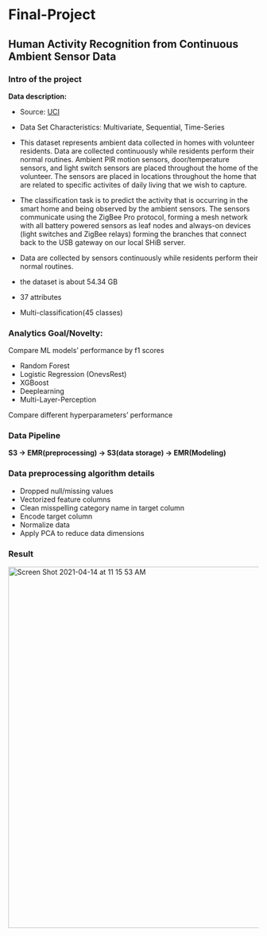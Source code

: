 # Final-Project
## Human Activity Recognition from Continuous Ambient Sensor Data

### Intro of the project

__Data description:__
- Source: [UCI](https://archive.ics.uci.edu/ml/datasets/Human+Activity+Recognition+from+Continuous+Ambient+Sensor+Data) 
- Data Set Characteristics: Multivariate, Sequential, Time-Series
- This dataset represents ambient data collected in homes with volunteer residents.
Data are collected continuously while residents perform their normal routines.
Ambient PIR motion sensors, door/temperature sensors, and light switch sensors
are placed throughout the home of the volunteer. The sensors are placed in locations
throughout the home that are related to specific activites of daily living that we
wish to capture.
- The classification task is to predict the activity that is occurring in the smart
home and being observed by the ambient sensors. The sensors communicate using the
ZigBee Pro protocol, forming a mesh network with all battery powered sensors as leaf
nodes and always-on devices (light switches and ZigBee relays) forming the branches
that connect back to the USB gateway on our local SHiB server.

- Data are collected by sensors continuously while residents perform their normal routines.
- the dataset is about 54.34 GB
- 37 attributes
- Multi-classification(45 classes)

### Analytics Goal/Novelty:

Compare ML models’ performance by f1 scores

- Random Forest
- Logistic Regression (OnevsRest)
- XGBoost
- Deeplearning
- Multi-Layer-Perception

Compare different hyperparameters’ performance

### Data Pipeline

__S3 -> EMR(preprocessing) -> S3(data storage) -> EMR(Modeling)__

### Data preprocessing algorithm details

- Dropped null/missing values
- Vectorized feature columns
- Clean misspelling category name in target column
- Encode target column
- Normalize data
- Apply PCA to reduce data dimensions

### Result

<img width="727" alt="Screen Shot 2021-04-14 at 11 15 53 AM" src="https://user-images.githubusercontent.com/69778068/114743947-c9782b00-9d12-11eb-867c-5ded86da2a60.png">

